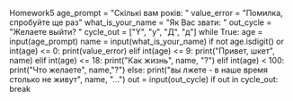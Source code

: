 Homework5
age_prompt = "Скількі вам років: "
value_error = "Помилка, спробуйте ще раз"
what_is_your_name = "Як Вас звати: "
out_cycle = "Желаете выйти? "
cycle_out = ["Y", "y", "Д", "д"]
while True:
    age = input(age_prompt)
    name = input(what_is_your_name)
    if not age.isdigit() or int(age) <= 0:
        print(value_error)
    elif int(age) <= 9:
        print("Привет, шкет", name)
    elif int(age) <= 18:
        print("Как жизнь", name, "?")
    elif int(age) < 100:
        print("Что желаете", name,"?")
    else:
        print("вы лжете - в наше время столько не живут", name, "...")
    out = input(out_cycle)
    if out in cycle_out:
        break

